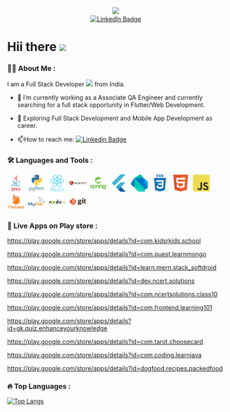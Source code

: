 <div id="header" align="center">
  <img src="https://media.giphy.com/media/M9gbBd9nbDrOTu1Mqx/giphy.gif" width="100"/>
</div>
<div id="badges" align="center">
  <a href="https://www.linkedin.com/in/laveesha-kumra-10a421166/">
    <img src="https://img.shields.io/badge/LinkedIn-blue?style=for-the-badge&logo=linkedin&logoColor=white" alt="LinkedIn Badge"/>
  </a>
</div>
<!--
<img src="https://komarev.com/ghpvc/?username=LaveeshaKumra&style=flat-square&color=blue" alt=""/>
-->
<h1>
  Hii there
  <img src="https://media.giphy.com/media/hvRJCLFzcasrR4ia7z/giphy.gif" width="30px"/>
</h1>


### :woman_technologist: About Me :
I am a Full Stack Developer <img src="https://media.giphy.com/media/WUlplcMpOCEmTGBtBW/giphy.gif" width="30"> from India.
- :telescope: I’m currently working as a Associate QA Engineer and currently searching for a full stack opportunity in Flutter/Web Development.

- :seedling: Exploring Full Stack Development and Mobile App Development as career.

- :mailbox:How to reach me: [<a href="https://www.linkedin.com/in/laveesha-kumra-10a421166/">![Linkedin Badge](https://img.shields.io/badge/-LaveeshaKumra-blue?style=flat&logo=Linkedin&logoColor=white)](https://github.com/LaveeshaKumra)</a>


### :hammer_and_wrench: Languages and Tools :
<div>
  <img src="https://github.com/devicons/devicon/blob/master/icons/java/java-original-wordmark.svg" title="Java" alt="Java" width="40" height="40"/>&nbsp;
    <img src="https://github.com/devicons/devicon/blob/master/icons/python/python-original-wordmark.svg" title="Python" alt="Python" width="40" height="40"/>&nbsp;
  <img src="https://github.com/devicons/devicon/blob/master/icons/react/react-original-wordmark.svg" title="React" alt="React" width="40" height="40"/>&nbsp;
    <img src="https://github.com/devicons/devicon/blob/master/icons/angularjs/angularjs-original-wordmark.svg" title="angularjs" alt="angularjs" width="40" height="40"/>&nbsp;
  <img src="https://github.com/devicons/devicon/blob/master/icons/spring/spring-original-wordmark.svg" title="Spring" alt="Spring" width="40" height="40"/>&nbsp;
  <img src="https://github.com/devicons/devicon/blob/master/icons/flutter/flutter-original.svg" title="Flutter" alt="Flutter" width="40" height="40"/>&nbsp;
  <img src="https://github.com/devicons/devicon/blob/master/icons/dart/dart-original.svg" title="Dart" alt="Dart" width="40" height="40"/>&nbsp;
  <img src="https://github.com/devicons/devicon/blob/master/icons/css3/css3-plain-wordmark.svg"  title="CSS3" alt="CSS" width="40" height="40"/>&nbsp;
  <img src="https://github.com/devicons/devicon/blob/master/icons/html5/html5-original.svg" title="HTML5" alt="HTML" width="40" height="40"/>&nbsp;
  <img src="https://github.com/devicons/devicon/blob/master/icons/javascript/javascript-original.svg" title="JavaScript" alt="JavaScript" width="40" height="40"/>&nbsp;
  <img src="https://github.com/devicons/devicon/blob/master/icons/firebase/firebase-plain-wordmark.svg" title="Firebase" alt="Firebase" width="40" height="40"/>&nbsp;
  <img src="https://github.com/devicons/devicon/blob/master/icons/mysql/mysql-original-wordmark.svg" title="MySQL"  alt="MySQL" width="40" height="40"/>&nbsp;
  <img src="https://github.com/devicons/devicon/blob/master/icons/nodejs/nodejs-original-wordmark.svg" title="NodeJS" alt="NodeJS" width="40" height="40"/>&nbsp;
  <img src="https://github.com/devicons/devicon/blob/master/icons/git/git-original-wordmark.svg" title="Git" **alt="Git" width="40" height="40"/>
</div>

### 🌟 Live Apps on Play store :

https://play.google.com/store/apps/details?id=com.kidsrkids.school

https://play.google.com/store/apps/details?id=com.quest.learnmongo

https://play.google.com/store/apps/details?id=learn.mern.stack_softdroid

https://play.google.com/store/apps/details?id=dev.ncert.solutions

https://play.google.com/store/apps/details?id=com.ncertsolutions.class10

https://play.google.com/store/apps/details?id=com.frontend.learning101

https://play.google.com/store/apps/details?id=gk.quiz.enhanceyourknowledge

https://play.google.com/store/apps/details?id=com.tarot.choosecard

https://play.google.com/store/apps/details?id=com.coding.learnjava

https://play.google.com/store/apps/details?id=dogfood.recipes.packedfood

<!--
### :fire: My Stats :
[![GitHub Streak](http://github-readme-streak-stats.herokuapp.com?user=LaveeshaKumra&hide_border=true&date_format=M%20j%5B%2C%20Y%5D)](https://git.io/streak-stats)-->

### :fire: Top Languages :
[![Top Langs](https://github-readme-stats.vercel.app/api/top-langs/?username=LaveeshaKumra&layout=compact&theme=vision-friendly-dark)](https://github.com/anuraghazra/github-readme-stats)




